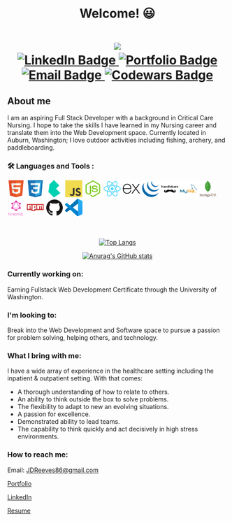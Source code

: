 <div align="center">
    <h1>Welcome! 😃 <h1>
    <img src="https://komarev.com/ghpvc/?username=JDReeves86">
    <div id="badges">
        <a href="https://www.linkedin.com/in/jacob-reeves-4237a9238/" target="_blank">
            <img src="https://img.shields.io/badge/LinkedIn-blue?style=for-the-badge&logo=linkedin&logoColor=white" alt="LinkedIn Badge"/>
        </a>
        <a href="https://jdreeves86.github.io/Portfolio/" target="_blank">
          <img src="https://img.shields.io/badge/Portfolio-success?style=for-the-badge" alt="Portfolio Badge"/>
        </a>
        <a href="mailto:JDReeves86@gmail.com" target="_blank">
          <img src="https://img.shields.io/badge/Email-lightgrey?style=for-the-badge&logo=Gmail&logoColor=white" alt="Email Badge"/>
        </a>
        <a href="https://www.codewars.com/users/JDReeves86" target="_blank">
          <img src="https://img.shields.io/badge/Codewars-red?style=for-the-badge&logo=Codewars&logoColor=black" alt="Codewars Badge"/>
        </a>
    </div>
</div>


## About me

I am an aspiring Full Stack Developer with a background in Critical Care Nursing. I hope to take the skills I have learned in my Nursing career and translate them into the Web Development space. Currently located in Auburn, Washington; I love outdoor activities including fishing, archery, and paddleboarding. 

### :hammer_and_wrench: Languages and Tools :
<div>
    <span><img src="https://github.com/devicons/devicon/blob/master/icons/html5/html5-original.svg" alt="HTML Badge" width="40" height="40"/></span>
    <span><img src="https://github.com/devicons/devicon/blob/master/icons/css3/css3-original.svg" alt="CSS Badge" width="40" height="40"/></span>
    <span><img src="https://github.com/devicons/devicon/blob/master/icons/bulma/bulma-plain.svg" alt="bulma Badge" width="40" height="40"/></span>
    <span><img src="https://github.com/devicons/devicon/blob/master/icons/javascript/javascript-original.svg" alt="JS Badge" width="40" height="40"/></span>
    <span><img src="https://github.com/devicons/devicon/blob/master/icons/nodejs/nodejs-original.svg" alt="Node Badge" width="40" height="40"/></span>
    <span><img src="https://github.com/devicons/devicon/blob/master/icons/react/react-original.svg" alt="React Badge" width="40" height="40"/></span>
    <span><img src="https://github.com/devicons/devicon/blob/master/icons/express/express-original.svg" alt="Express Badge" width="40" height="40"/></span>
    <span><img src="https://github.com/devicons/devicon/blob/master/icons/jquery/jquery-original.svg" alt="jquery Badge" width="40" height="40"/></span>
    <span><img src="https://github.com/devicons/devicon/blob/master/icons/handlebars/handlebars-original-wordmark.svg" alt="Handlebars Badge" width="40" height="40"/></span>
    <span><img src="https://github.com/devicons/devicon/blob/master/icons/mysql/mysql-original-wordmark.svg" alt="SQL Badge" width="40" height="40"/></span>
    <span><img src="https://github.com/devicons/devicon/blob/master/icons/mongodb/mongodb-original-wordmark.svg" alt="Mongodb Badge" width="40" height="40"/></span>
    <span><img src="https://github.com/devicons/devicon/blob/master/icons/graphql/graphql-plain-wordmark.svg" alt="Graphql Badge" width="40" height="40"/></span>
    <span><img src="https://github.com/devicons/devicon/blob/master/icons/npm/npm-original-wordmark.svg" alt="npm Badge" width="40" height="40"/></span>
    <span><img src="https://github.com/devicons/devicon/blob/master/icons/github/github-original.svg" alt="gh Badge" width="40" height="40"/></span>
    <span><img src="https://github.com/devicons/devicon/blob/master/icons/vscode/vscode-original.svg" alt="VSC Badge" width="40" height="40"/></span>
</div>

<br>
<br>
        
<div align="center">

[![Top Langs](https://github-readme-stats.vercel.app/api/top-langs/?username=JDReeves86&layout=compact&theme=codeSTACKr)](https://github.com/anuraghazra/github-readme-stats)
    
[![Anurag's GitHub stats](https://github-readme-stats.vercel.app/api?username=JDReeves86&show_icons=true&theme=codeSTACKr)](https://github.com/anuraghazra/github-readme-stats) 
    
</div>
        



### Currently working on: 
Earning Fullstack Web Development Certificate through the University of Washington.

### I'm looking to:
Break into the Web Development and Software space to pursue a passion for problem solving, helping others, and technology.

### What I bring with me:
I have a wide array of experience in the healthcare setting including the inpatient & outpatient setting. With that comes:
<ul>
<li>A thorough understanding of how to relate to others.</li>
<li>An ability to think outside the box to solve problems.</li>
<li>The flexibility to adapt to new an evolving situations.</li>
<li>A passion for excellence.</li>
<li>Demonstrated ability to lead teams.</li>
<li>The capability to think quickly and act decisively in high stress environments.</li>
</ul>

### How to reach me:
Email: [JDReeves86@gmail.com](mailto:JDReeves86@gmail.com)
        
[Portfolio](https://jreeves-portfolio.herokuapp.com/)
        
[LinkedIn](https://www.linkedin.com/in/jacob-reeves-4237a9238/)
        
[Resume](https://docs.google.com/document/d/1lZ0oq_g1BTosezgiiM0GG5BTYMFUDMLd/edit?usp=sharing&ouid=105025530709824252770&rtpof=true&sd=true)



<!--
**JDReeves86/JDReeves86** is a ✨ _special_ ✨ repository because its `README.md` (this file) appears on your GitHub profile.

Here are some ideas to get you started:

- 🔭 I’m currently working on ...
- 🌱 I’m currently learning ...
- 👯 I’m looking to collaborate on ...
- 🤔 I’m looking for help with ...
- 💬 Ask me about ...
- 📫 How to reach me: ...
- 😄 Pronouns: ...
- ⚡ Fun fact: ...
-->
